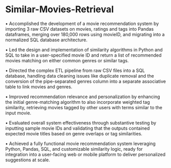 # Similar-Movies-Retrieval

• Accomplished the development of a movie recommendation system by importing 3 raw CSV datasets on movies, ratings and tags into Pandas dataframes, merging over 180,000 rows using movieID, and migrating into a normalized SQL database architecture.

• Led the design and implementation of similarity algorithms in Python and SQL to take in a user-specified movie ID and return a list of recommended movies matching on either common genres or similar tags.

• Directed the complex ETL pipeline from raw CSV files into a SQL database, handling data cleaning issues like duplicate removal and the conversion of the pipe-separated genres column into a separate associative table to link movies and genres.

• Improved recommendation relevance and personalization by enhancing the initial genre-matching algorithm to also incorporate weighted tag similarity, retrieving movies tagged by other users with terms similar to the input movie.

• Evaluated overall system effectiveness through substantive testing by inputting sample movie IDs and validating that the outputs contained expected movie titles based on genre overlaps or tag similarities.

• Achieved a fully functional movie recommendation system leveraging Python, Pandas, SQL, and customizable similarity logic, ready for integration into a user-facing web or mobile platform to deliver personalized suggestions at scale.

